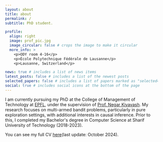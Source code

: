 ```yaml
---
layout: about
title: about
permalink: /
subtitle: PhD student.

profile:
  align: right
  image: prof_pic.jpg
  image_circular: false # crops the image to make it circular
  more_info: >
    <p>ODY room 4-16</p>
    <p>École Polytechnique Fédérale de Lausanne</p>
    <p>Lausanne, Switzerland</p>

news: true # includes a list of news items
latest_posts: false # includes a list of the newest posts
selected_papers: false # includes a list of papers marked as "selected={true}"
social: true # includes social icons at the bottom of the page
---
```



I am currently pursuing my PhD at the College of Management of Technology at [EPFL](https://www.epfl.ch/schools/cdm/), under the supervision of [Prof. Negar Kiyavash](https://scholar.google.com/citations?user=7tBDvOwAAAAJ&hl=en&oi=ao). My research focuses on multi-armed bandit problems, particularly in pure exploration settings, with additional interests in causal inference. Prior to this, I completed my Bachelor's degree in Computer Science at Sharif University of Technology (2018-2023).

You can see my full CV [here](https://MohammadShahverdi.github.io/assets/pdf/Mohammad_Shahverdi_CV.pdf)(last update: October 2024).

